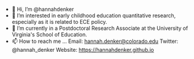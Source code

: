 - 👋 Hi, I’m @hannahdenker
- 👀 I’m interested in early childhood education quantitative research, especially as it is related to ECE policy. 
- 🌱 I’m currently in a Postdoctoral Research Associate at the University of Virginia's School of Education. 
- 📫 How to reach me ... Email: hannah.denker@colorado.edu  Twitter: @hannah_denker  Website: https://hannahdenker.github.io 

<!---
hannahdenker/hannahdenker is a ✨ special ✨ repository because its `README.md` (this file) appears on your GitHub profile.
You can click the Preview link to take a look at your changes.
--->
